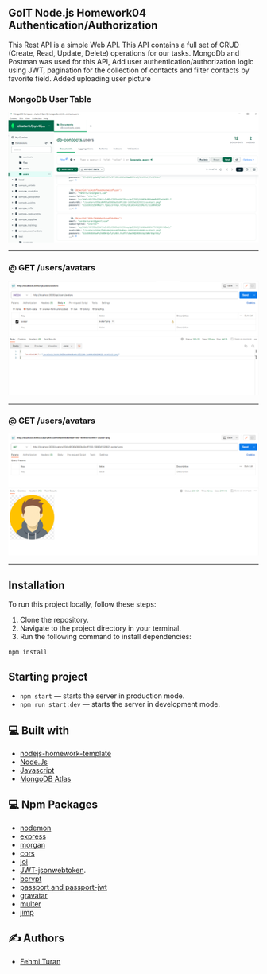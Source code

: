 ## GoIT Node.js Homework04 Authentication/Authorization

This Rest API is a simple Web API. This API contains a full set of CRUD (Create, Read, Update, Delete) operations for our tasks. MongoDb and Postman was used for this API, Add user authentication/authorization logic using JWT, pagination for the collection of contacts and filter contacts by favorite field. Added uploading user picture


### MongoDb User Table
![GoIT-hw-05](https://github.com/fehmituran/Rest-Api-Application/blob/hw05-avatars/public/img/userTable.PNG)


------------------------------------------------------------------------------------------------
### @ GET /users/avatars
![GoIT-hw-05](https://github.com/fehmituran/Rest-Api-Application/blob/hw05-avatars/public/img/addAvatar.PNG)

------------------------------------------------------------------------------------------------
### @ GET /users/avatars
![GoIT-hw-05](https://github.com/fehmituran/Rest-Api-Application/blob/hw05-avatars/public/img/avatarPicture.PNG)

------------------------------------------------------------------------------------------------

## Installation

To run this project locally, follow these steps:

1. Clone the repository.
2. Navigate to the project directory in your terminal.
3. Run the following command to install dependencies:

```
npm install
```

## Starting project
- `npm start` &mdash; starts the server in production mode.
- `npm run start:dev` &mdash; starts the server in development mode.

## :computer: Built with

- [nodejs-homework-template](https://github.com/oliverplay/nodejs-homework-template)
- [Node.Js](https://nodejs.org/en)
- [Javascript](https://javascript.info/)
- [MongoDB Atlas](https://www.mongodb.com/atlas/database)



## :computer: Npm Packages

- [nodemon](https://nodemon.io/)
- [express](https://www.npmjs.com/package/express)
- [morgan](https://www.npmjs.com/package/morgan)
- [cors](https://www.npmjs.com/package/cors)
- [joi](https://joi.dev/)
- [JWT-jsonwebtoken](https://jwt.io/).
- [bcrypt](https://www.npmjs.com/package/bcrypt)
- [passport and passport-jwt](https://www.npmjs.com/package/passport)
- [gravatar](https://gravatar.com/)
- [multer](https://www.npmjs.com/package/multer)
- [jimp](https://www.npmjs.com/package/jimp)


## :writing_hand: Authors

- [Fehmi Turan](https://github.com/fehmituran)

